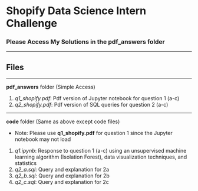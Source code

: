 # Shopify Data Science Intern Challenge

### Please Access My Solutions in the **pdf_answers** folder

----------------------------------------------------------------

## Files 

---


**pdf_answers** folder (Simple Access)
1. *q1_shopify.pdf*: Pdf version of Jupyter notebook for question 1 (a-c) 
2. *q2_shopify.pdf*: Pdf version of SQL queries for question 2 (a-c)

___


**code** folder (Same as above except code files)
- Note: Please use **q1_shopify.pdf** for question 1 since the Jupyter notebook may not load 

1. *q1.ipynb*: Response to question 1 (a-c) using an unsupervised machine learning algorithm (Isolation Forest), data visualization techniques, and statistics
2. *q2_a.sql*: Query and explanation for 2a
3. *q2_b.sql*: Query and explanation for 2b
4. *q2_c.sql*: Query and explanation for 2c